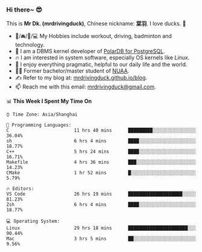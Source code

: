 ### Hi there~ 😎

This is **Mr Dk. (mrdrivingduck)**, Chinese nickname: **棠羽**. I love ducks. 🦆

- 💪/🚘/🏸/💻 My Hobbies include workout, driving, badminton and technology.
- 🍊 I am a DBMS kernel developer of [PolarDB for PostgreSQL](https://github.com/ApsaraDB/PolarDB-for-PostgreSQL).
- 🔥 I am interested in system software, especially OS kernels like *Linux*.
- 🔧 I enjoy everything pragmatic, helpful to our daily life and the world.
- 👨‍🎓 Former bachelor/master student of [NUAA](https://en.wikipedia.org/wiki/Nanjing_University_of_Aeronautics_and_Astronautics).
- ✍ Refer to my blog at: [mrdrivingduck.github.io/blog](https://www.mrdrivingduck.cn/blog/#/).
- 📫 Reach me with this email: [mrdrivingduck@gmail.com](mailto:mrdrivingduck@gmail.com).

<!--START_SECTION:waka-->
📊 **This Week I Spent My Time On** 

```text
⌚︎ Time Zone: Asia/Shanghai

💬 Programming Languages: 
C                        11 hrs 40 mins      █████████░░░░░░░░░░░░░░░░   36.04% 
sh                       6 hrs 4 mins        ████░░░░░░░░░░░░░░░░░░░░░   18.77% 
C++                      5 hrs 24 mins       ████░░░░░░░░░░░░░░░░░░░░░   16.71% 
Makefile                 4 hrs 36 mins       ███░░░░░░░░░░░░░░░░░░░░░░   14.23% 
CMake                    1 hr 52 mins        █░░░░░░░░░░░░░░░░░░░░░░░░   5.79%

🔥 Editors: 
VS Code                  26 hrs 19 mins      ████████████████████░░░░░   81.23% 
Zsh                      6 hrs 4 mins        ████░░░░░░░░░░░░░░░░░░░░░   18.77%

💻 Operating System: 
Linux                    29 hrs 18 mins      ██████████████████████░░░   90.44% 
Mac                      3 hrs 5 mins        ██░░░░░░░░░░░░░░░░░░░░░░░   9.56%

```


<!--END_SECTION:waka-->

<!-- ![Mr Dk.'s GitHub Stats](https://github-readme-stats.vercel.app/api?username=mrdrivingduck&count_private&show_icons=true&theme=buefy) -->

<!-- ![Most Used Languages](https://github-readme-stats.vercel.app/api/top-langs/?username=mrdrivingduck&exclude_repo=mips32-CPU,snort-tcp-socket&theme=buefy&layout=compact&langs_count=10) -->


<!--
**mrdrivingduck/mrdrivingduck** is a ✨ _special_ ✨ repository because its `README.md` (this file) appears on your GitHub profile.

Here are some ideas to get you started:

- 🔭 I’m currently working on ...
- 🌱 I’m currently learning ...
- 👯 I’m looking to collaborate on ...
- 🤔 I’m looking for help with ...
- 💬 Ask me about ...
- 📫 How to reach me: ...
- 😄 Pronouns: ...
- ⚡ Fun fact: ...
-->
